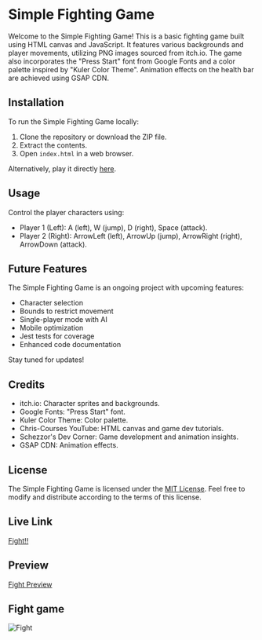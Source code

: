 # Simple Fighting Game

Welcome to the Simple Fighting Game! This is a basic fighting game built using HTML canvas and JavaScript. It features various backgrounds and player movements, utilizing PNG images sourced from itch.io. The game also incorporates the "Press Start" font from Google Fonts and a color palette inspired by "Kuler Color Theme". Animation effects on the health bar are achieved using GSAP CDN.

## Installation
To run the Simple Fighting Game locally:

1. Clone the repository or download the ZIP file.
2. Extract the contents.
3. Open `index.html` in a web browser.

Alternatively, play it directly [here](https://fight-pranavkumarsingh.netlify.app/).

## Usage
Control the player characters using:
- Player 1 (Left): A (left), W (jump), D (right), Space (attack).
- Player 2 (Right): ArrowLeft (left), ArrowUp (jump), ArrowRight (right), ArrowDown (attack).

## Future Features
The Simple Fighting Game is an ongoing project with upcoming features:
- Character selection
- Bounds to restrict movement
- Single-player mode with AI
- Mobile optimization
- Jest tests for coverage
- Enhanced code documentation

Stay tuned for updates!

## Credits
- itch.io: Character sprites and backgrounds.
- Google Fonts: "Press Start" font.
- Kuler Color Theme: Color palette.
- Chris-Courses YouTube: HTML canvas and game dev tutorials.
- Schezzor's Dev Corner: Game development and animation insights.
- GSAP CDN: Animation effects.

## License
The Simple Fighting Game is licensed under the [MIT License](LICENSE). Feel free to modify and distribute according to the terms of this license.

## Live Link

[Fight!!](https://fight-pranavkumarsingh.netlify.app/)


## Preview

[Fight Preview](https://youtu.be/h5R5b7PcaoQ)


## Fight game
![Fight](./src/assets/Thumbnail.gif) 
